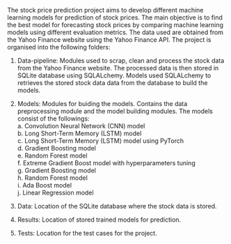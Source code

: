 The stock price prediction project aims to develop different machine learning models for prediction of stock prices. The main objective is to find the best model for forecasting stock prices by comparing machine learning models using different evaluation metrics. The data used are obtained from the Yahoo Finance website using the Yahoo Finance API. The project is organised into the following folders:
1. Data-pipeline: Modules used to scrap, clean and process the stock data from the Yahoo Finance website. The processed data is then stored in SQLite database using SQLALchemy. Models used SQLALchemy to retrieves the stored stock data data from the database to build the models.

2. Models: Modules for buiding the models. Contains the data preprocessing module and the model building modules. The models consist of the followings:\
    a. Convolution Neural Network (CNN) model \
    b. Long Short-Term Memory (LSTM) model \
    c. Long Short-Term Memory (LSTM) model using PyTorch \
    d. Gradient Boosting model \
    e. Random Forest model \
    f. Extreme Gradient Boost model with hyperparameters tuning \
    g. Gradient Boosting model \
    h. Random Forest model \
    i. Ada Boost model \
    j. Linear Regression model 
3. Data: Location of the SQLite database where the stock data is stored.
4. Results: Location of stored trained models for prediction.
5. Tests: Location for the test cases for the project.